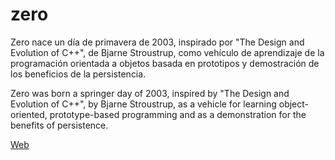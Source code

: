 zero
====

Zero nace un día de primavera de 2003, inspirado por "The Design and Evolution of C++", de Bjarne Stroustrup, como vehículo de aprendizaje de la programación orientada a objetos basada en prototipos y demostración de los beneficios de la persistencia.

Zero was born a springer day of 2003, inspired by "The Design and Evolution of C++", by Bjarne Stroustrup, as a vehicle for learning object-oriented, prototype-based programming and as a demonstration for the benefits of persistence.

[Web](http://baltasarq.github.io/zero/)
